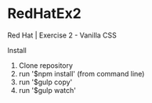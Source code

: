 # RedHatEx2
Red Hat | Exercise 2 - Vanilla CSS

Install
1. Clone repository
2. run '$npm install' (from command line)
3. run '$gulp copy'
3. run '$gulp watch'
